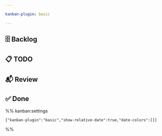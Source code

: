 ```yaml
---

kanban-plugin: basic

---
```


## 🗄️ Backlog



## 📋 TODO



## 📬 Review



## ✅ Done





%% kanban:settings
```
{"kanban-plugin":"basic","show-relative-date":true,"date-colors":[]}
```
%%